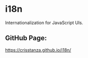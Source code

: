 # i18n
Internationalization for JavaScript UIs.

## GitHub Page:
https://crisstanza.github.io/i18n/
